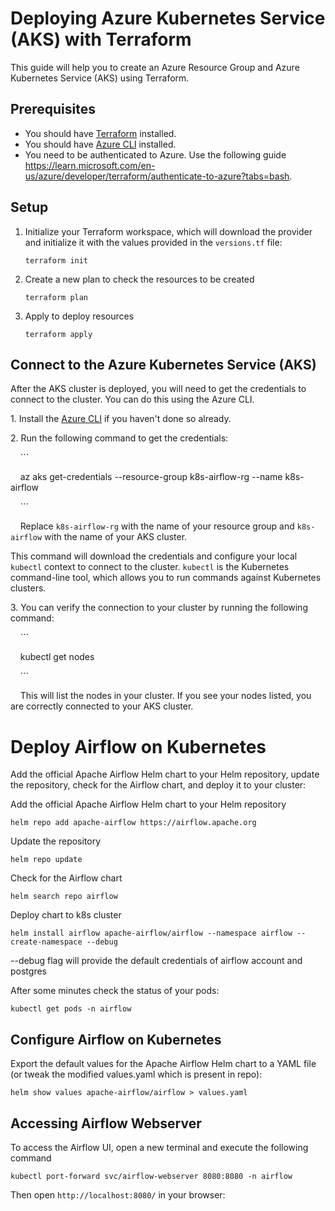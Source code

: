 # Deploying Azure Kubernetes Service (AKS) with Terraform

This guide will help you to create an Azure Resource Group and Azure Kubernetes Service (AKS) using Terraform.

## Prerequisites

- You should have [Terraform](https://www.terraform.io/downloads.html) installed.
- You should have [Azure CLI](https://docs.microsoft.com/en-us/cli/azure/install-azure-cli) installed.
- You need to be authenticated to Azure. Use the following guide https://learn.microsoft.com/en-us/azure/developer/terraform/authenticate-to-azure?tabs=bash.

## Setup

1. Initialize your Terraform workspace, which will download the provider and initialize it with the values provided in the `versions.tf` file:

    ```
    terraform init
    ```

2. Create a new plan to check the resources to be created

    ```
    terraform plan
    ```

3. Apply to deploy resources

    ```
    terraform apply
    ```
    
## Connect to the Azure Kubernetes Service (AKS)

After the AKS cluster is deployed, you will need to get the credentials to connect to the cluster. You can do this using the Azure CLI.

1\. Install the [Azure CLI](https://docs.microsoft.com/en-us/cli/azure/install-azure-cli) if you haven't done so already.

2\. Run the following command to get the credentials:

    ```

    az aks get-credentials --resource-group k8s-airflow-rg --name k8s-airflow

    ```

    Replace `k8s-airflow-rg` with the name of your resource group and `k8s-airflow` with the name of your AKS cluster.

This command will download the credentials and configure your local `kubectl` context to connect to the cluster. `kubectl` is the Kubernetes command-line tool, which allows you to run commands against Kubernetes clusters.

3\. You can verify the connection to your cluster by running the following command:

    ```

    kubectl get nodes

    ```

    This will list the nodes in your cluster. If you see your nodes listed, you are correctly connected to your AKS cluster.


# Deploy Airflow on Kubernetes

Add the official Apache Airflow Helm chart to your Helm repository, update the repository, check for the Airflow chart, and deploy it to your cluster:

Add the official Apache Airflow Helm chart to your Helm repository

`helm repo add apache-airflow https://airflow.apache.org`

Update the repository

`helm repo update`

Check for the Airflow chart

`helm search repo airflow`

Deploy chart to k8s cluster

`helm install airflow apache-airflow/airflow --namespace airflow --create-namespace --debug`

--debug flag will provide the default credentials of airflow account and postgres


After some minutes check the status of your pods:


`kubectl get pods -n airflow`


Configure Airflow on Kubernetes
-------------------------------

Export the default values for the Apache Airflow Helm chart to a YAML file (or tweak the modified values.yaml which is present in repo):

`helm show values apache-airflow/airflow > values.yaml`



Accessing Airflow Webserver
---------------------------

To access the Airflow UI, open a new terminal and execute the following command

`kubectl port-forward svc/airflow-webserver 8080:8080 -n airflow`

Then open `http://localhost:8080/` in your browser:
